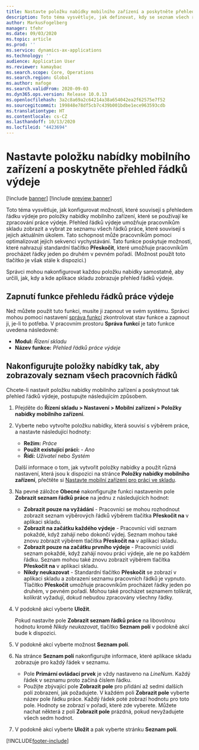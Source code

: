 ```yaml
---
title: Nastavte položku nabídky mobilního zařízení a poskytněte přehled řádků výdeje
description: Toto téma vysvětluje, jak definovat, kdy se seznam všech řádků práce zobrazí pracovníkům skladu, kteří zpracovávají skladovou práci na mobilním zařízení. Tato funkce může být užitečná pro pracovníky skladu, kteří často vyžadují přehled řádků výdeje v pracovním příkazu, aby mohli optimalizovat sekvenci výdeje.
author: MarkusFogelberg
manager: tfehr
ms.date: 09/03/2020
ms.topic: article
ms.prod: ''
ms.service: dynamics-ax-applications
ms.technology: ''
audience: Application User
ms.reviewer: kamaybac
ms.search.scope: Core, Operations
ms.search.region: Global
ms.author: mafoge
ms.search.validFrom: 2020-09-03
ms.dyn365.ops.version: Release 10.0.13
ms.openlocfilehash: 3a2c8a69a2c64214a38a654042ea2f62575e7f52
ms.sourcegitcommit: 199848e78df5cb7c439b001bdbe1ece963593cdb
ms.translationtype: HT
ms.contentlocale: cs-CZ
ms.lasthandoff: 10/13/2020
ms.locfileid: "4423694"
---
```

# <a name="set-up-a-mobile-device-menu-item-to-provide-a-pick-line-overview"></a>Nastavte položku nabídky mobilního zařízení a poskytněte přehled řádků výdeje

[!include [banner](../includes/banner.md)]
[!include [preview banner](../includes/preview-banner.md)]

Toto téma vysvětluje, jak konfigurovat možnosti, které souvisejí s přehledem řádku výdeje pro položky nabídky mobilního zařízení, které se používají ke zpracování práce výdeje. Přehled řádků výdeje umožňuje pracovníkům skladu zobrazit a vybrat ze seznamu všech řádků práce, které souvisejí s jejich aktuálním úkolem. Tato schopnost může pracovníkům pomoci optimalizovat jejich sekvenci vychystávání. Tato funkce poskytuje možnosti, které nahrazují standardní tlačítko **Přeskočit**, které umožňuje pracovníkům procházet řádky jeden po druhém v pevném pořadí. (Možnost použít toto tlačítko je však stále k dispozici.)

Správci mohou nakonfigurovat každou položku nabídky samostatně, aby určili, jak, kdy a kde aplikace skladu zobrazuje přehled řádků výdeje.

## <a name="turn-on-the-work-pick-line-overview-feature"></a>Zapnutí funkce přehledu řádků práce výdeje

Než můžete použít tuto funkci, musíte ji zapnout ve svém systému. Správci mohou pomocí nastavení [správa funkcí](../../fin-ops-core/fin-ops/get-started/feature-management/feature-management-overview.md) zkontrolovat stav funkce a zapnout ji, je-li to potřeba. V pracovním prostoru **Správa funkcí** je tato funkce uvedena následovně:

- **Modul:** _Řízení skladu_
- **Název funkce:** _Přehled řádků práce výdeje_

## <a name="configure-menu-items-to-show-a-list-of-all-work-lines"></a>Nakonfigurujte položky nabídky tak, aby zobrazovaly seznam všech pracovních řádků

Chcete-li nastavit položku nabídky mobilního zařízení a poskytnout tak přehled řádků výdeje, postupujte následujícím způsobem.

1. Přejděte do **Řízení skladu \> Nastavení \> Mobilní zařízení \> Položky nabídky mobilního zařízení**.
1. Vyberte nebo vytvořte položku nabídky, která souvisí s výběrem práce, a nastavte následující hodnoty:

    - **Režim:** *Práce*
    - **Použít existující práci:** - *Ano*
    - **Řídí:** *Uživatel* nebo *Systém*

    Další informace o tom, jak vytvořit položky nabídky a použít různá nastavení, která jsou k dispozici na stránce **Položky nabídky mobilního zařízení**, přečtěte si [Nastavte mobilní zařízení pro práci ve skladu](configure-mobile-devices-warehouse.md).

1. Na pevné záložce **Obecné** nakonfigurujte funkci nastavením pole **Zobrazit seznam řádků práce** na jednu z následujících hodnot:

    - **Zobrazit pouze na vyžádání** - Pracovníci se mohou rozhodnout zobrazit seznam výběrových řádků výběrem tlačítka **Přeskočit na** v aplikaci skladu.
    - **Zobrazit na začátku každého výdeje** - Pracovníci vidí seznam pokaždé, když zahájí nebo dokončí výdej. Seznam mohou také znovu zobrazit výběrem tlačítka **Přeskočit na** v aplikaci skladu.
    - **Zobrazit pouze na začátku prvního výdeje** - Pracovníci uvidí seznam pokaždé, když zahájí novou práci výdeje, ale ne po každém řádku. Seznam mohou také znovu zobrazit výběrem tlačítka **Přeskočit na** v aplikaci skladu.
    - **Nikdy neukazovat** - Standardní tlačítko **Přeskočit** se zobrazí v aplikaci skladu a zobrazení seznamu pracovních řádků je vypnuto. Tlačítko **Přeskočit** umožňuje pracovníkům procházet řádky jeden po druhém, v pevném pořadí. Mohou také procházet seznamem tolikrát, kolikrát vyžadují, dokud nebudou zpracovány všechny řádky.

1. V podokně akcí vyberte **Uložit**.

    Pokud nastavíte pole **Zobrazit seznam řádků práce** na libovolnou hodnotu kromě *Nikdy neukazovat*, tlačítko **Seznam polí** v podokně akcí bude k dispozici.

1. V podokně akcí vyberte možnost **Seznam polí**.
1. Na stránce **Seznam polí** nakonfigurujte informace, které aplikace skladu zobrazuje pro každý řádek v seznamu.

    - Pole **Primární ovládací prvek** je vždy nastaveno na *LineNum*. Každý řádek v seznamu proto začíná číslem řádku.
    - Použijte zbývající pole **Zobrazit pole** pro přidání až sedmi dalších polí zobrazení, jak požadujete. V každém poli **Zobrazit pole** vyberte název pole řádku práce. Každý řádek poté zobrazí hodnotu pro toto pole. Hodnoty se zobrazí v pořadí, které zde vyberete. Můžete nachat některá z polí **Zobrazit pole** prázdná, pokud nevyžadujete všech sedm hodnot.

1. V podokně akcí vyberte **Uložit** a pak vyberte stránku **Seznam polí**.


[!INCLUDE[footer-include](../../includes/footer-banner.md)]